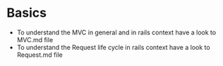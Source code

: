 # Basics
* To understand the MVC in general and in rails context have a look to MVC.md file
* To understand the Request life cycle in rails context have a look to Request.md file
